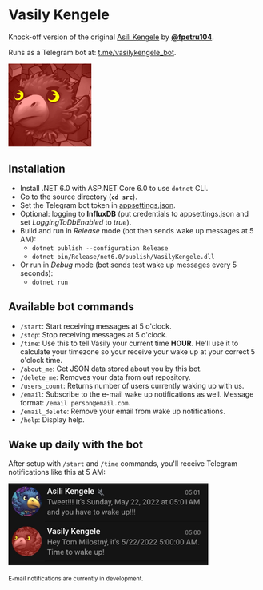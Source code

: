# Vasily Kengele

Knock-off version of the original [Asili Kengele](https://linktr.ee/asilikengele) by **[@fpetru104](https://github.com/fpetru104)**.

Runs as a Telegram bot at: [t.me/vasilykengele_bot](t.me/vasilykengele_bot).

<img src="img/vasily.jpg" alt="Vasily Kengele photo" width="166"/>

## Installation
- Install .NET 6.0 with ASP.NET Core 6.0 to use ``dotnet`` CLI.
- Go to the source directory (**``cd src``**).
- Set the Telegram bot token in [appsettings.json](VasilyKengele/appsettings.json).
- Optional: logging to **InfluxDB** (put credentials to appsettings.json and set *LoggingToDbEnabled* to *true*).
- Build and run in *Release* mode (bot then sends wake up messages at 5 AM):
    - ``dotnet publish --configuration Release``
    - ``dotnet bin/Release/net6.0/publish/VasilyKengele.dll``
- Or run in *Debug* mode (bot sends test wake up messages every 5 seconds):
    - ``dotnet run``

## Available bot commands
- ``/start``: Start receiving messages at 5 o'clock.
- ``/stop``: Stop receiving messages at 5 o'clock.
- ``/time``: Use this to tell Vasily your current time **HOUR**. He'll use it to calculate your timezone so your receive your wake up at your correct 5 o'clock time.
- ``/about_me``: Get JSON data stored about you by this bot.
- ``/delete_me``: Removes your data from out repository.
- ``/users_count``: Returns number of users currently waking up with us.
- ``/email``: Subscribe to the e-mail wake up notifications as well. Message format: ``/email person@email.com``.
- ``/email_delete``: Remove your email from wake up notifications.
- ``/help``: Display help.

## Wake up daily with the bot
After setup with ``/start`` and ``/time`` commands, you'll receive Telegram notifications like this at 5 AM:

<img src="img/telegram.jpg" alt="Telegram notifications example" width="400"/>

<small>E-mail notifications are currently in development.</small>

